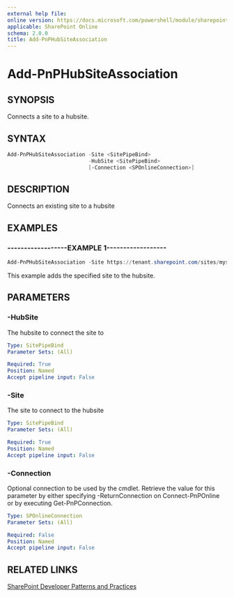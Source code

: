```yaml
---
external help file:
online version: https://docs.microsoft.com/powershell/module/sharepoint-pnp/add-pnphubsiteassociation
applicable: SharePoint Online
schema: 2.0.0
title: Add-PnPHubSiteAssociation
---
```


# Add-PnPHubSiteAssociation

## SYNOPSIS
Connects a site to a hubsite.

## SYNTAX 

```powershell
Add-PnPHubSiteAssociation -Site <SitePipeBind>
                          -HubSite <SitePipeBind>
                          [-Connection <SPOnlineConnection>]
```

## DESCRIPTION
Connects an existing site to a hubsite

## EXAMPLES

### ------------------EXAMPLE 1------------------
```powershell
Add-PnPHubSiteAssociation -Site https://tenant.sharepoint.com/sites/mysite -HubSite https://tenant.sharepoint.com/sites/hubsite
```

This example adds the specified site to the hubsite.

## PARAMETERS

### -HubSite
The hubsite to connect the site to

```yaml
Type: SitePipeBind
Parameter Sets: (All)

Required: True
Position: Named
Accept pipeline input: False
```

### -Site
The site to connect to the hubsite

```yaml
Type: SitePipeBind
Parameter Sets: (All)

Required: True
Position: Named
Accept pipeline input: False
```

### -Connection
Optional connection to be used by the cmdlet. Retrieve the value for this parameter by either specifying -ReturnConnection on Connect-PnPOnline or by executing Get-PnPConnection.

```yaml
Type: SPOnlineConnection
Parameter Sets: (All)

Required: False
Position: Named
Accept pipeline input: False
```

## RELATED LINKS

[SharePoint Developer Patterns and Practices](https://aka.ms/sppnp)